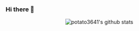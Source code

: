 ### Hi there 👋

<!--
**potato3641/potato3641** is a ✨ _special_ ✨ repository because its `README.md` (this file) appears on your GitHub profile.

Here are some ideas to get you started:

- 🔭 I’m currently working on ...
- 🌱 I’m currently learning ...
- 👯 I’m looking to collaborate on ...
- 🤔 I’m looking for help with ...
- 💬 Ask me about ...
- 📫 How to reach me: ...
- 😄 Pronouns: ...
- ⚡ Fun fact: ...
-->

<div align="center">

![potato3641's github stats](https://github-readme-stats.vercel.app/api?username=potato3641&show_icons=true&theme=prussian)
  
<!--   <br><br><br>
![trophy](https://github-profile-trophy.vercel.app/?username=potato3641) -->

  
</div>
